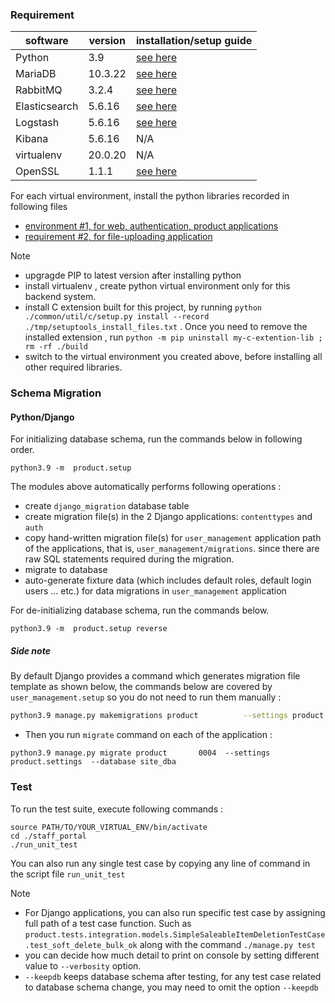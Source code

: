 
### Requirement

| software | version | installation/setup guide |
|-----|-----|-----|
|Python | 3.9 | [see here](https://github.com/metalalive/EnvToolSetupJunkBox/blob/master/build_python_from_source.md) |
|MariaDB| 10.3.22 | [see here](https://github.com/metalalive/EnvToolSetupJunkBox/blob/master/mariaDB_server_setup.md) |
|RabbitMQ| 3.2.4 | [see here](https://github.com/metalalive/EnvToolSetupJunkBox/blob/master/rabbitmq_setup.md) |
|Elasticsearch| 5.6.16 | [see here](https://github.com/metalalive/EnvToolSetupJunkBox/blob/master/ELK_setup.md#elasticsearch) | 
|Logstash| 5.6.16 | [see here](https://github.com/metalalive/EnvToolSetupJunkBox/blob/master/ELK_setup.md#logstash) |
|Kibana| 5.6.16 | N/A |
|virtualenv| 20.0.20 | N/A|
|OpenSSL| 1.1.1 | [see here](https://raspberrypi.stackexchange.com/a/105663/86878) |

For each virtual environment, install the python libraries recorded in following files
* [environment #1, for web, authentication, product applications](./staff_portal/requirements_1.txt) 
* [requirement #2, for file-uploading application](./staff_portal/requirements_2.txt) 

Note
* upgragde PIP to latest version after installing python
* install virtualenv , create python virtual environment only for this backend system.
* install C extension built for this project, by running `python ./common/util/c/setup.py install --record ./tmp/setuptools_install_files.txt` . Once you need to remove the installed extension , run `python -m pip uninstall my-c-extention-lib ; rm -rf ./build`
* switch to the virtual environment you created above, before installing all other required libraries.


### Schema Migration
#### Python/Django
For initializing database schema, run the commands below in following order.
```
python3.9 -m  product.setup
```
The modules above automatically performs following operations :
* create `django_migration` database table
* create migration file(s) in the 2 Django applications: `contenttypes` and `auth`
* copy hand-written migration file(s) for  `user_management` application path of the applications, that is, `user_management/migrations`. since there are raw SQL statements required during the migration.
* migrate to database
* auto-generate fixture data (which includes default roles, default login users ... etc.) for data migrations in `user_management` application

For de-initializing database schema, run the commands below.
```
python3.9 -m  product.setup reverse
```

##### Side note
By default Django provides a command which generates migration file template as shown below, the commands below are covered by `user_management.setup` so you do not need to run them manually :
```bash
python3.9 manage.py makemigrations product          --settings product.settings.migration
```

* Then you run `migrate` command on each of the application :

```
python3.9 manage.py migrate product       0004  --settings product.settings  --database site_dba
```



### Test
To run the test suite, execute following commands :
```
source PATH/TO/YOUR_VIRTUAL_ENV/bin/activate
cd ./staff_portal
./run_unit_test
```
You can also run any single test case by copying any line of command in the script file `run_unit_test`

Note
* For Django applications, you can also run specific test case by assigning full path of a test case function. Such as `product.tests.integration.models.SimpleSaleableItemDeletionTestCase.test_soft_delete_bulk_ok` along with the command `./manage.py test`
* you can decide how much detail to print on console by setting different value to `--verbosity` option.
* `--keepdb` keeps database schema after testing, for any test case related to database schema change, you may need to omit the option `--keepdb`

